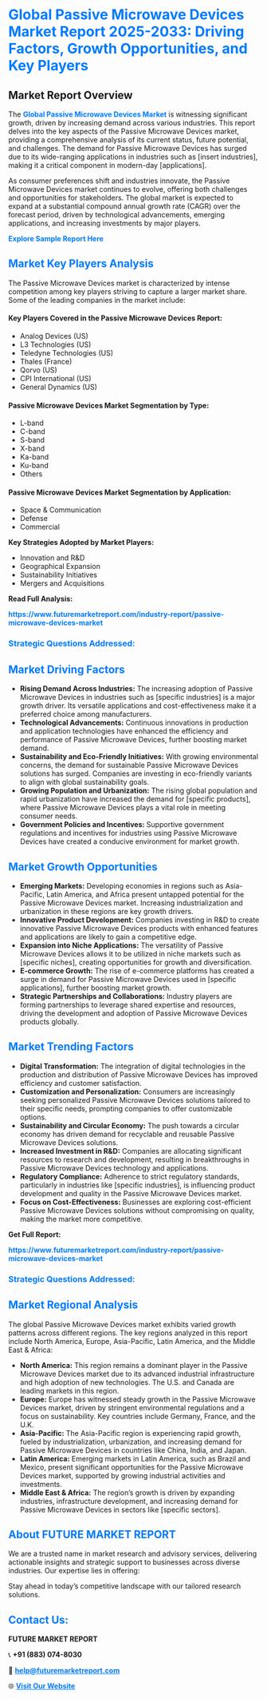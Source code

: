 <h1 style="color: #007BFF;">Global Passive Microwave Devices Market Report 2025-2033: Driving Factors, Growth Opportunities, and Key Players</h1>

<section id="overview">
<h2>Market Report Overview</h2>
<p>The <a href="https://www.futuremarketreport.com/industry-report/passive-microwave-devices-market" style="color: #007BFF; text-decoration: none;"><strong>Global Passive Microwave Devices Market</strong></a> is witnessing significant growth, driven by increasing demand across various industries. This report delves into the key aspects of the Passive Microwave Devices market, providing a comprehensive analysis of its current status, future potential, and challenges. The demand for Passive Microwave Devices has surged due to its wide-ranging applications in industries such as [insert industries], making it a critical component in modern-day [applications].</p>
<p>As consumer preferences shift and industries innovate, the Passive Microwave Devices market continues to evolve, offering both challenges and opportunities for stakeholders. The global market is expected to expand at a substantial compound annual growth rate (CAGR) over the forecast period, driven by technological advancements, emerging applications, and increasing investments by major players.</p>
</section>

<section id="overview">
<p><a href="https://www.futuremarketreport.com/request-sample/reportId=53853" style="color: #007BFF; text-decoration: none;"><strong>Explore Sample Report Here</strong></a></p>
</section>

<section id="key-players">
<h2 style="color: #007BFF;">Market Key Players Analysis</h2>
<p>The Passive Microwave Devices market is characterized by intense competition among key players striving to capture a larger market share. Some of the leading companies in the market include:</p>
<h4>Key Players Covered in the Passive Microwave Devices Report:</h4>
<ul><li>Analog Devices (US)</li><li>L3 Technologies (US)</li><li>Teledyne Technologies (US)</li><li>Thales (France)</li><li>Qorvo (US)</li><li>CPI International (US)</li><li>General Dynamics (US)</li></ul>
<h4>Passive Microwave Devices Market Segmentation by Type:</h4>
<ul><li>L-band</li><li>C-band</li><li>S-band</li><li>X-band</li><li>Ka-band</li><li>Ku-band</li><li>Others</li></ul>

<h4>Passive Microwave Devices Market Segmentation by Application:</h4>
<ul><li>Space &amp; Communication</li><li>Defense</li><li>Commercial</li></ul>
<p><strong>Key Strategies Adopted by Market Players:</strong></p>
<ul>
<li>Innovation and R&D</li>
<li>Geographical Expansion</li>
<li>Sustainability Initiatives</li>
<li>Mergers and Acquisitions</li>
</ul>
</section>

<section>
<p><strong>Read Full Analysis: </strong></p><a href="https://www.futuremarketreport.com/industry-report/passive-microwave-devices-market" style="color: #007BFF; text-decoration: none;"><strong>https://www.futuremarketreport.com/industry-report/passive-microwave-devices-market</strong></a>
<h3 style="color: #007BFF;">Strategic Questions Addressed:</h3>
</section>

<section id="driving-factors">
<h2 style="color: #007BFF;">Market Driving Factors</h2>
<ul>
<li><strong>Rising Demand Across Industries:</strong> The increasing adoption of Passive Microwave Devices in industries such as [specific industries] is a major growth driver. Its versatile applications and cost-effectiveness make it a preferred choice among manufacturers.</li>
<li><strong>Technological Advancements:</strong> Continuous innovations in production and application technologies have enhanced the efficiency and performance of Passive Microwave Devices, further boosting market demand.</li>
<li><strong>Sustainability and Eco-Friendly Initiatives:</strong> With growing environmental concerns, the demand for sustainable Passive Microwave Devices solutions has surged. Companies are investing in eco-friendly variants to align with global sustainability goals.</li>
<li><strong>Growing Population and Urbanization:</strong> The rising global population and rapid urbanization have increased the demand for [specific products], where Passive Microwave Devices plays a vital role in meeting consumer needs.</li>
<li><strong>Government Policies and Incentives:</strong> Supportive government regulations and incentives for industries using Passive Microwave Devices have created a conducive environment for market growth.</li>
</ul>
</section>

<section id="growth-opportunities">
<h2 style="color: #007BFF;">Market Growth Opportunities</h2>
<ul>
<li><strong>Emerging Markets:</strong> Developing economies in regions such as Asia-Pacific, Latin America, and Africa present untapped potential for the Passive Microwave Devices market. Increasing industrialization and urbanization in these regions are key growth drivers.</li>
<li><strong>Innovative Product Development:</strong> Companies investing in R&D to create innovative Passive Microwave Devices products with enhanced features and applications are likely to gain a competitive edge.</li>
<li><strong>Expansion into Niche Applications:</strong> The versatility of Passive Microwave Devices allows it to be utilized in niche markets such as [specific niches], creating opportunities for growth and diversification.</li>
<li><strong>E-commerce Growth:</strong> The rise of e-commerce platforms has created a surge in demand for Passive Microwave Devices used in [specific applications], further boosting market growth.</li>
<li><strong>Strategic Partnerships and Collaborations:</strong> Industry players are forming partnerships to leverage shared expertise and resources, driving the development and adoption of Passive Microwave Devices products globally.</li>
</ul>
</section>

<section id="trending-factors">
<h2 style="color: #007BFF;">Market Trending Factors</h2>
<ul>
<li><strong>Digital Transformation:</strong> The integration of digital technologies in the production and distribution of Passive Microwave Devices has improved efficiency and customer satisfaction.</li>
<li><strong>Customization and Personalization:</strong> Consumers are increasingly seeking personalized Passive Microwave Devices solutions tailored to their specific needs, prompting companies to offer customizable options.</li>
<li><strong>Sustainability and Circular Economy:</strong> The push towards a circular economy has driven demand for recyclable and reusable Passive Microwave Devices solutions.</li>
<li><strong>Increased Investment in R&D:</strong> Companies are allocating significant resources to research and development, resulting in breakthroughs in Passive Microwave Devices technology and applications.</li>
<li><strong>Regulatory Compliance:</strong> Adherence to strict regulatory standards, particularly in industries like [specific industries], is influencing product development and quality in the Passive Microwave Devices market.</li>
<li><strong>Focus on Cost-Effectiveness:</strong> Businesses are exploring cost-efficient Passive Microwave Devices solutions without compromising on quality, making the market more competitive.</li>
</ul>
</section>

<section>
<p><strong>Get Full Report: </strong></p><a href="https://www.futuremarketreport.com/industry-report/passive-microwave-devices-market" style="color: #007BFF; text-decoration: none;"><strong>https://www.futuremarketreport.com/industry-report/passive-microwave-devices-market</strong></a>
<h3 style="color: #007BFF;">Strategic Questions Addressed:</h3>
</section>


<section id="regional-analysis">
<h2 style="color: #007BFF;">Market Regional Analysis</h2>
<p>The global Passive Microwave Devices market exhibits varied growth patterns across different regions. The key regions analyzed in this report include North America, Europe, Asia-Pacific, Latin America, and the Middle East & Africa:</p>
<ul>
<li><strong>North America:</strong> This region remains a dominant player in the Passive Microwave Devices market due to its advanced industrial infrastructure and high adoption of new technologies. The U.S. and Canada are leading markets in this region.</li>
<li><strong>Europe:</strong> Europe has witnessed steady growth in the Passive Microwave Devices market, driven by stringent environmental regulations and a focus on sustainability. Key countries include Germany, France, and the U.K.</li>
<li><strong>Asia-Pacific:</strong> The Asia-Pacific region is experiencing rapid growth, fueled by industrialization, urbanization, and increasing demand for Passive Microwave Devices in countries like China, India, and Japan.</li>
<li><strong>Latin America:</strong> Emerging markets in Latin America, such as Brazil and Mexico, present significant opportunities for the Passive Microwave Devices market, supported by growing industrial activities and investments.</li>
<li><strong>Middle East & Africa:</strong> The region’s growth is driven by expanding industries, infrastructure development, and increasing demand for Passive Microwave Devices in sectors like [specific sectors].</li>
</ul>
</section>

<footer>
<h2 style="color: #007BFF;">About FUTURE MARKET REPORT</h2>
<p>We are a trusted name in market research and advisory services, delivering actionable insights and strategic support to businesses across diverse industries. Our expertise lies in offering:</p>

<p>Stay ahead in today’s competitive landscape with our tailored research solutions.</p>

<h2 style="color: #007BFF;">Contact Us:</h2>
<p><strong>FUTURE MARKET REPORT</strong></p>
<p>📞 <strong>+91 (883) 074-8030</strong></p>
<p>📧 <strong><a href="mailto:help@futuremarketreport.com" style="color: #007BFF;">help@futuremarketreport.com</a></strong></p>
<p>🌐 <strong><a href="https://www.futuremarketreport.com/" style="color: #007BFF;">Visit Our Website</a></strong></p>
</footer>